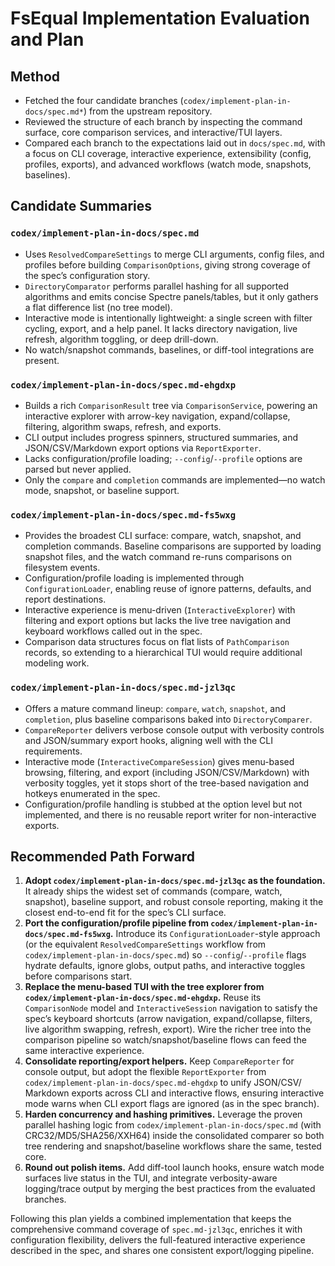 # FsEqual Implementation Evaluation and Plan

## Method
- Fetched the four candidate branches (`codex/implement-plan-in-docs/spec.md*`) from the upstream
  repository.
- Reviewed the structure of each branch by inspecting the command surface, core comparison
  services, and interactive/TUI layers.
- Compared each branch to the expectations laid out in `docs/spec.md`, with a focus on CLI
  coverage, interactive experience, extensibility (config, profiles, exports), and advanced
  workflows (watch mode, snapshots, baselines).

## Candidate Summaries

### `codex/implement-plan-in-docs/spec.md`
- Uses `ResolvedCompareSettings` to merge CLI arguments, config files, and profiles before building
  `ComparisonOptions`, giving strong coverage of the spec’s configuration story.
- `DirectoryComparator` performs parallel hashing for all supported algorithms and emits concise
  Spectre panels/tables, but it only gathers a flat difference list (no tree model).
- Interactive mode is intentionally lightweight: a single screen with filter cycling, export, and a
  help panel. It lacks directory navigation, live refresh, algorithm toggling, or deep drill-down.
- No watch/snapshot commands, baselines, or diff-tool integrations are present.

### `codex/implement-plan-in-docs/spec.md-ehgdxp`
- Builds a rich `ComparisonResult` tree via `ComparisonService`, powering an interactive explorer
  with arrow-key navigation, expand/collapse, filtering, algorithm swaps, refresh, and exports.
- CLI output includes progress spinners, structured summaries, and JSON/CSV/Markdown export
  options via `ReportExporter`.
- Lacks configuration/profile loading; `--config`/`--profile` options are parsed but never applied.
- Only the `compare` and `completion` commands are implemented—no watch mode, snapshot, or
  baseline support.

### `codex/implement-plan-in-docs/spec.md-fs5wxg`
- Provides the broadest CLI surface: compare, watch, snapshot, and completion commands. Baseline
  comparisons are supported by loading snapshot files, and the watch command re-runs comparisons on
  filesystem events.
- Configuration/profile loading is implemented through `ConfigurationLoader`, enabling reuse of
  ignore patterns, defaults, and report destinations.
- Interactive experience is menu-driven (`InteractiveExplorer`) with filtering and export options
  but lacks the live tree navigation and keyboard workflows called out in the spec.
- Comparison data structures focus on flat lists of `PathComparison` records, so extending to a
  hierarchical TUI would require additional modeling work.

### `codex/implement-plan-in-docs/spec.md-jzl3qc`
- Offers a mature command lineup: `compare`, `watch`, `snapshot`, and `completion`, plus baseline
  comparisons baked into `DirectoryComparer`.
- `CompareReporter` delivers verbose console output with verbosity controls and JSON/summary export
  hooks, aligning well with the CLI requirements.
- Interactive mode (`InteractiveCompareSession`) gives menu-based browsing, filtering, and export
  (including JSON/CSV/Markdown) with verbosity toggles, yet it stops short of the tree-based
  navigation and hotkeys enumerated in the spec.
- Configuration/profile handling is stubbed at the option level but not implemented, and there is no
  reusable report writer for non-interactive exports.

## Recommended Path Forward
1. **Adopt `codex/implement-plan-in-docs/spec.md-jzl3qc` as the foundation.** It already ships the
   widest set of commands (compare, watch, snapshot), baseline support, and robust console reporting,
   making it the closest end-to-end fit for the spec’s CLI surface.
2. **Port the configuration/profile pipeline from `codex/implement-plan-in-docs/spec.md-fs5wxg`.**
   Introduce its `ConfigurationLoader`-style approach (or the equivalent `ResolvedCompareSettings`
   workflow from `codex/implement-plan-in-docs/spec.md`) so `--config`/`--profile` flags hydrate
   defaults, ignore globs, output paths, and interactive toggles before comparisons start.
3. **Replace the menu-based TUI with the tree explorer from `codex/implement-plan-in-docs/spec.md-ehgdxp`.**
   Reuse its `ComparisonNode` model and `InteractiveSession` navigation to satisfy the spec’s keyboard
   shortcuts (arrow navigation, expand/collapse, filters, live algorithm swapping, refresh, export).
   Wire the richer tree into the comparison pipeline so watch/snapshot/baseline flows can feed the
   same interactive experience.
4. **Consolidate reporting/export helpers.** Keep `CompareReporter` for console output, but adopt the
   flexible `ReportExporter` from `codex/implement-plan-in-docs/spec.md-ehgdxp` to unify JSON/CSV/
   Markdown exports across CLI and interactive flows, ensuring interactive mode warns when CLI export
   flags are ignored (as in the spec branch).
5. **Harden concurrency and hashing primitives.** Leverage the proven parallel hashing logic from
   `codex/implement-plan-in-docs/spec.md` (with CRC32/MD5/SHA256/XXH64) inside the consolidated
   comparer so both tree rendering and snapshot/baseline workflows share the same, tested core.
6. **Round out polish items.** Add diff-tool launch hooks, ensure watch mode surfaces live status in
   the TUI, and integrate verbosity-aware logging/trace output by merging the best practices from the
   evaluated branches.

Following this plan yields a combined implementation that keeps the comprehensive command coverage of
`spec.md-jzl3qc`, enriches it with configuration flexibility, delivers the full-featured interactive
experience described in the spec, and shares one consistent export/logging pipeline.